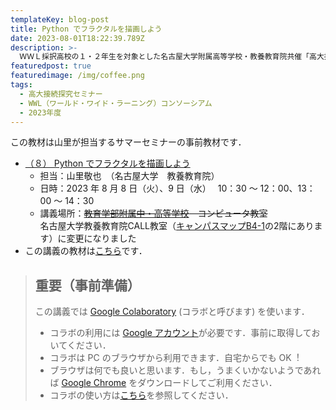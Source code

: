 ```yaml
---
templateKey: blog-post
title: Python でフラクタルを描画しよう
date: 2023-08-01T18:22:39.789Z
description: >-
  ＷＷＬ採択高校の１・２年生を対象とした名古屋大学附属高等学校・教養教育院共催「高大接続探究セミナー」の事前教材を公開しました．受講される方は必ず目を通しておいてください．
featuredpost: true
featuredimage: /img/coffee.png
tags:
  - 高大接続探究セミナー
  - WWL（ワールド・ワイド・ラーニング）コンソーシアム
  - 2023年度
---
```


この教材は山里が担当するサマーセミナーの事前教材です．

- [（８） Python でフラクタルを描画しよう](/research/OER/wwl/)
  - 担当：山里敬也　（名古屋大学　教養教育院）
  - 日時：2023 年 8 月 8 日（火）、9 日（水）　 10：30 ～ 12：00、13：00 ～ 14：30
  - 講義場所：~~[教育学部附属中・高等学校](https://highschl.educa.nagoya-u.ac.jp/)　コンピュータ教室~~<br />名古屋大学教養教育院CALL教室（[キャンパスマップB4-1](https://www.nagoya-u.ac.jp/extra/map/index.html)の2階にあります）に変更になりました
- この講義の教材は[こちら](/research/OER/wwl/)です．

> ## 重要（事前準備）　
>
> この講義では [Google Colaboratory](https://colab.research.google.com/) (コラボと呼びます) を使います．
>
> - コラボの利⽤には [Google アカウント](https://support.google.com/accounts/answer/27441?hl=ja)が必要です．事前に取得しておいてください．
> - コラボは PC のブラウザから利⽤できます．⾃宅からでも OK︕
> - ブラウザは何でも良いと思います．もし，うまくいかないようであれば [Google Chrome](https://www.google.co.jp/chrome/) をダウンロードしてご利⽤ください．
> - コラボの使い方は[こちら](https://sites.google.com/a.ipsj.or.jp/mooc/list/How2)を参照してください．
